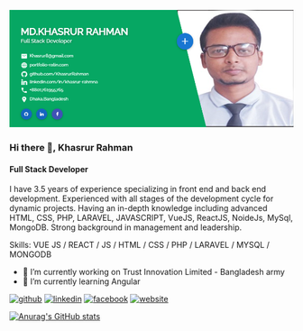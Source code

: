![Full Stack Developer](https://github.com/KhasrurRahman/KhasrurRahman/blob/main/banner.png)

### Hi there 👋, Khasrur Rahman
#### Full Stack Developer

I have 3.5 years of experience specializing in front end and back end development. Experienced with all stages of the development cycle for dynamic projects. Having an in-depth knowledge including advanced HTML, CSS, PHP, LARAVEL, JAVASCRIPT, VueJS, ReactJS, NoideJs, MySql, MongoDB. Strong background in management and leadership.

Skills: VUE JS / REACT / JS / HTML / CSS / PHP / LARAVEL / MYSQL / MONGODB

- 🔭 I’m currently working on Trust Innovation Limited - Bangladesh army 
- 🌱 I’m currently learning Angular 


[<img src='https://cdn.jsdelivr.net/npm/simple-icons@3.0.1/icons/github.svg' alt='github' height='40'>](https://github.com/KhasrurRahman)  [<img src='https://cdn.jsdelivr.net/npm/simple-icons@3.0.1/icons/linkedin.svg' alt='linkedin' height='40'>](https://www.linkedin.com/in/khasrur-rahmna/)  [<img src='https://cdn.jsdelivr.net/npm/simple-icons@3.0.1/icons/facebook.svg' alt='facebook' height='40'>](https://www.facebook.com/Khasrurratin)  [<img src='https://cdn.jsdelivr.net/npm/simple-icons@3.0.1/icons/icloud.svg' alt='website' height='40'>](https://www.portfolio-ratin.com/)  



[![Anurag's GitHub stats](https://github-readme-stats.vercel.app/api?username=KhasrurRahman)](https://github.com/anuraghazra/github-readme-stats)
